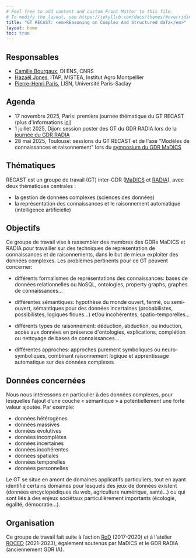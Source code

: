 ```yaml
---
# Feel free to add content and custom Front Matter to this file.
# To modify the layout, see https://jekyllrb.com/docs/themes/#overriding-theme-defaults
title: "GT RECAST: <em>REasoning on Complex And Structured daTa</em>"
layout: home
toc: true
---
```


## Responsables

- [Camille Bourgaux](https://www.di.ens.fr/camille.bourgaux/), DI ENS, CNRS
- [Hazaël Jones](http://hazael.jones.free.fr/), ITAP, MISTEA, Institut Agro Montpellier
- [Pierre-Henri Paris](https://phparis.net/), LISN, Université Paris-Saclay

## Agenda

- 17 novembre 2025, Paris: première journée thématique du GT RECAST (plus d'informations [ici](/events/2025-11-17.md))
- 1 juillet 2025, Dijon: session poster des GT du GDR RADIA lors de la [journée du GDR RADIA](https://pfia2025.u-bourgogne.fr/Ateliers/GdR%20Radia/)
- 28 mai 2025, Toulouse: sessions du GT RECAST et de l'axe "Modèles de connaissances et raisonnement" lors du [symposium du GDR MaDICS](https://www.madics.fr/event/symposium-madics-7/)

## Thématiques

RECAST est un groupe de travail (GT) inter-GDR ([MaDICS](https://www.madics.fr/) et [RADIA](https://gdr-radia.cnrs.fr/)), avec deux thématiques centrales :

- la gestion de données complexes (sciences des données)
- la représentation des connaissances et le raisonnement automatique (intelligence artificielle) 

## Objectifs

Ce groupe de travail vise à rassembler des membres des GDRs MaDICS et RADIA pour travailler sur des techniques de représentation de connaissances et de raisonnements, dans le but de mieux exploiter des données complexes. Les problèmes pertinents pour ce GT peuvent concerner:

- différents formalismes de représentations des connaissances: bases de données relationnelles ou NoSQL, ontologies, property graphs, graphes de connaissances...

- différentes sémantiques: hypothèse du monde ouvert, fermé, ou semi-ouvert, sémantiques pour des données incertaines (probabilistes, possibilistes, logiques floues...) et/ou incohérentes, spatio-temporelles...

- différents types de raisonnement: déduction, abduction, ou induction, accès aux données en présence d'ontologies, explications, complétion ou nettoyage de bases de connaissances...

- différentes approches: approches purement symboliques ou neuro-symboliques, combinant raisonnement logique et apprentissage automatique sur des données complexes

## Données concernées

Nous nous intéressons en particulier à des données complexes, pour lesquelles l’ajout d’une couche « sémantique » a potentiellement une forte valeur ajoutée. Par exemple:

- données hétérogènes
- données massives
- données évolutives
- données incomplètes
- données incertaines
- données incohérentes
- données spatiales
- données temporelles
- données personnelles

Le GT se situe en amont de domaines applicatifs particuliers, tout en ayant identifié certains domaines pour lesquels des jeux de données existent (données encyclopédiques du web, agriculture numérique, santé...) ou qui sont liés à des enjeux sociétaux particulièrement importants (écologie, égalité, démocratie...).

## Organisation

Ce groupe de travail fait suite à l’action [RoD](https://www.irit.fr/ROD/) (2017-2020) et à l'atelier [ROCED](https://www.irit.fr/ROCED/) (2021-2023), également soutenus par MaDICS et le GDR RADIA (anciennement GDR IA).

